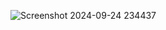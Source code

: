 ![Screenshot 2024-09-24 234437](https://github.com/user-attachments/assets/1329653a-99b5-4f8e-b0ca-562757229d44)

